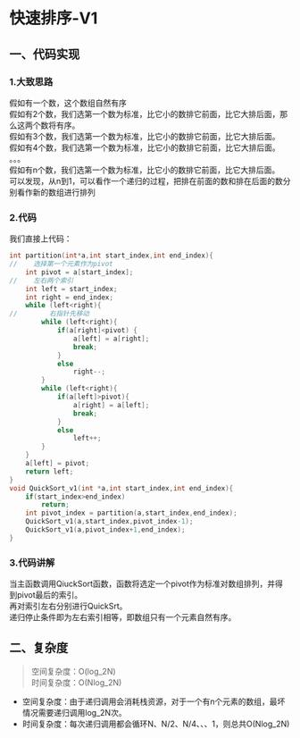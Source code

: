 # 快速排序-V1
## 一、代码实现  
### 1.大致思路
假如有一个数，这个数组自然有序  
假如有2个数，我们选第一个数为标准，比它小的数排它前面，比它大排后面，那么这两个数将有序。  
假如有3个数，我们选第一个数为标准，比它小的数排它前面，比它大排后面。  
假如有4个数，我们选第一个数为标准，比它小的数排它前面，比它大排后面。  
。。。  
假如有n个数，我们选第一个数为标准，比它小的数排它前面，比它大排后面。  
可以发现，从n到1，可以看作一个递归的过程，把排在前面的数和排在后面的数分别看作新的数组进行排列  
### 2.代码
我们直接上代码：
```c++
int partition(int*a,int start_index,int end_index){
//    选择第一个元素作为pivot
    int pivot = a[start_index];
//    左右两个索引
    int left = start_index;
    int right = end_index;
    while (left<right){
//        右指针先移动
        while (left<right){
            if(a[right]<pivot) {
                a[left] = a[right];
                break;
            }
            else
                right--;
        }
        while (left<right){
            if(a[left]>pivot){
                a[right] = a[left];
                break;
            }
            else
                left++;
        }
    }
    a[left] = pivot;
    return left;
}
void QuickSort_v1(int *a,int start_index,int end_index){
    if(start_index>end_index)
        return;
    int pivot_index = partition(a,start_index,end_index);
    QuickSort_v1(a,start_index,pivot_index-1);
    QuickSort_v1(a,pivot_index+1,end_index);
}
```
### 3.代码讲解
当主函数调用QiuckSort函数，函数将选定一个pivot作为标准对数组排列，并得到pivot最后的索引。  
再对索引左右分别进行QuickSrt。  
递归停止条件即为左右索引相等，即数组只有一个元素自然有序。  
## 二、复杂度
> 空间复杂度：O(log_2N)  
> 时间复杂度：O(Nlog_2N)
- 空间复杂度：由于递归调用会消耗栈资源，对于一个有n个元素的数组，最坏情况需要递归调用log_2N次。  
- 时间复杂度：每次递归调用都会循环N、N/2、N/4、、、1，则总共O(Nlog_2N)
